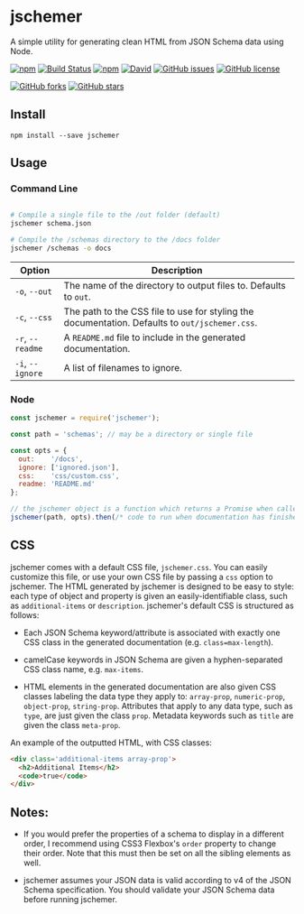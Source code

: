 # jschemer
A simple utility for generating clean HTML from JSON Schema data using Node.

[![npm](https://img.shields.io/npm/v/documentdb-session.svg?maxAge=2592000)](https://www.npmjs.com/package/jschemer)
[![Build Status](https://travis-ci.org/dwhieb/jschemer.svg?branch=master)](https://travis-ci.org/dwhieb/jschemer)
[![npm](https://img.shields.io/npm/dt/jschemer.svg?maxAge=2592000)](https://www.npmjs.com/package/jschemer)
[![David](https://img.shields.io/david/dwhieb/jschemer.svg?maxAge=2592000)](https://github.com/dwhieb/jschemer)
[![GitHub issues](https://img.shields.io/github/issues/dwhieb/jschemer.svg)](https://github.com/dwhieb/jschemer/issues)
[![GitHub license](https://img.shields.io/badge/license-MIT-blue.svg)](https://raw.githubusercontent.com/dwhieb/jschemer/master/LICENSE)

[![GitHub forks](https://img.shields.io/github/forks/dwhieb/jschemer.svg?style=social&label=Fork&maxAge=2592000)](https://github.com/dwhieb/jschemer)
[![GitHub stars](https://img.shields.io/github/stars/dwhieb/jschemer.svg?style=social&label=Star&maxAge=2592000)](https://github.com/dwhieb/documentdb-session)

## Install
`npm install --save jschemer`

## Usage

### Command Line
```sh

# Compile a single file to the /out folder (default)
jschemer schema.json

# Compile the /schemas directory to the /docs folder
jschemer /schemas -o docs
```

Option             | Description
------------------ | -----------
`-o`, `--out`      | The name of the directory to output files to. Defaults to `out`.
`-c`, `--css`      | The path to the CSS file to use for styling the documentation. Defaults to `out/jschemer.css`.
`-r`, `--readme`   | A `README.md` file to include in the generated documentation.
`-i`, `--ignore`   | A list of filenames to ignore.

### Node
```js
const jschemer = require('jschemer');

const path = 'schemas'; // may be a directory or single file

const opts = {
  out:    '/docs',
  ignore: ['ignored.json'],
  css:    'css/custom.css',
  readme: 'README.md'
};

// the jschemer object is a function which returns a Promise when called
jschemer(path, opts).then(/* code to run when documentation has finished generating */)
```

## CSS
jschemer comes with a default CSS file, `jschemer.css`. You can easily customize this file, or use your own CSS file by passing a `css` option to jschemer. The HTML generated by jschemer is designed to be easy to style: each type of object and property is given an easily-identifiable class, such as `additional-items` or `description`. jschemer's default CSS is structured as follows:

* Each JSON Schema keyword/attribute is associated with exactly one CSS class in the generated documentation (e.g. `class=max-length`).

* camelCase keywords in JSON Schema are given a hyphen-separated CSS class name, e.g. `max-items`.

* HTML elements in the generated documentation are also given CSS classes labeling the data type they apply to: `array-prop`, `numeric-prop`, `object-prop`, `string-prop`. Attributes that apply to any data type, such as `type`, are just given the class `prop`. Metadata keywords such as `title` are given the class `meta-prop`.

An example of the outputted HTML, with CSS classes:
```html
<div class='additional-items array-prop'>
  <h2>Additional Items</h2>
  <code>true</code>
</div>
```

## Notes:

* If you would prefer the properties of a schema to display in a different order, I recommend using CSS3 Flexbox's `order` property to change their order. Note that this must then be set on all the sibling elements as well.

* jschemer assumes your JSON data is valid according to v4 of the JSON Schema specification. You should validate your JSON Schema data before running jschemer.
